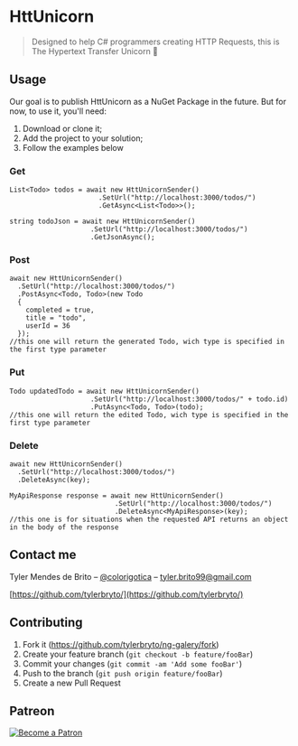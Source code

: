 # HttUnicorn
> Designed to help C# programmers creating HTTP Requests, this is The Hypertext Transfer Unicorn :unicorn:

## Usage
Our goal is to publish HttUnicorn as a NuGet Package in the future. But for now, to use it, you'll need:
1. Download or clone it;
2. Add the project to your solution;
3. Follow the examples below
### Get
```
List<Todo> todos = await new HttUnicornSender()
                      .SetUrl("http://localhost:3000/todos/")
                      .GetAsync<List<Todo>>();
                      
string todoJson = await new HttUnicornSender()
                    .SetUrl("http://localhost:3000/todos/")
                    .GetJsonAsync();
```
### Post
```
await new HttUnicornSender()
  .SetUrl("http://localhost:3000/todos/")
  .PostAsync<Todo, Todo>(new Todo
  {
    completed = true,
    title = "todo",
    userId = 36
  });
//this one will return the generated Todo, wich type is specified in the first type parameter
```
### Put
```
Todo updatedTodo = await new HttUnicornSender()
                    .SetUrl("http://localhost:3000/todos/" + todo.id)
                    .PutAsync<Todo, Todo>(todo);
//this one will return the edited Todo, wich type is specified in the first type parameter
```
### Delete
```
await new HttUnicornSender()
  .SetUrl("http://localhost:3000/todos/")
  .DeleteAsync(key);

MyApiResponse response = await new HttUnicornSender()
                          .SetUrl("http://localhost:3000/todos/")
                          .DeleteAsync<MyApiResponse>(key);
//this one is for situations when the requested API returns an object in the body of the response
```
## Contact me
Tyler Mendes de Brito – [@colorigotica](https://twitter.com/colorigotica) – tyler.brito99@gmail.com

[https://github.com/tylerbryto/](https://github.com/tylerbryto/)

## Contributing

1. Fork it (<https://github.com/tylerbryto/ng-galery/fork>)
2. Create your feature branch (`git checkout -b feature/fooBar`)
3. Commit your changes (`git commit -am 'Add some fooBar'`)
4. Push to the branch (`git push origin feature/fooBar`)
5. Create a new Pull Request

## Patreon
[![Become a Patron](https://c5.patreon.com/external/logo/become_a_patron_button@2x.png)](https://www.patreon.com/tylerbryto)